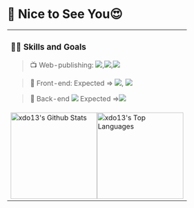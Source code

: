 


#   👋 Nice to See You😍
<table>
  
<tr><td>

### 👨‍💻 Skills and Goals

> 📺 Web-publishing: <img src="https://img.shields.io/badge/HTML5-E34F26?style=flat-square&logo=html5&logoColor=white"/>,<img src="https://img.shields.io/badge/CSS3-1572B6?style=flat-square&logo=css3&logoColor=white"/>,<img src="https://img.shields.io/badge/JavaScript-F7DF1E?style=flat-square&logo=javascript&logoColor=black"/>

> 👀 Front-end:  Expected => <img src="https://img.shields.io/badge/Node.js-339933?style=flat-square&logo=Node.js&logoColor=white"/>, <img src="https://img.shields.io/badge/React-61DAFB?style=flat-square&logo=React&logoColor=black"/>

> 🧣 Back-end <img src="https://img.shields.io/badge/java-007396?style=flat-square&logo=java&logoColor=white"/>  Expected =><img src="https://img.shields.io/badge/Spring-6DB33F?style=flat-square&logo=Spring&logoColor=white"/>

</td></tr>

<tr><td>

<div style="display: flex; align-items: flex-start;">


  <img src="https://github-readme-stats.vercel.app/api?username=xdo13&hide=stars,prs&count_private=true&&show_icons=true&line_height=28" alt="xdo13's Github Stats" style="height: 200px; width: auto;">

  <img src="https://github-readme-stats.vercel.app/api/top-langs/?username=xdo13&layout=compact&theme&langs_count=10&hide=smarty&exclude_repo=jMetal" alt="xdo13's Top Languages" style="height: 200px; width: auto;">
</div>

</td></tr>

</table>


